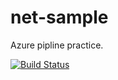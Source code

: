 # net-sample

Azure pipline practice.

[![Build Status](https://rwx777.visualstudio.com/FPL/_apis/build/status/rwx777.net-sample?branchName=master)](https://rwx777.visualstudio.com/FPL/_build/latest?definitionId=1&branchName=master)
